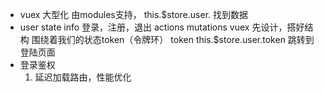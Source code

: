 - vuex 大型化 由modules支持， this.$store.user. 找到数据
- user
  state  info 登录，注册，退出
  actions
  mutations
  vuex 先设计，搭好结构 围绕着我们的状态token（令牌环）
  token this.$store.user.token 
    跳转到登陆页面
- 登录鉴权
  1. 延迟加载路由，性能优化
  